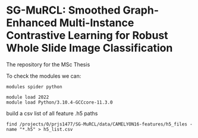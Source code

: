 # SG-MuRCL: Smoothed Graph-Enhanced Multi-Instance Contrastive Learning for Robust Whole Slide Image Classification
The repository for the MSc Thesis

To check the modules we can:
```
modules spider python
```
```
module load 2022
module load Python/3.10.4-GCCcore-11.3.0
```

build a csv list of all feature .h5 paths
```
find /projects/0/prjs1477/SG-MuRCL/data/CAMELYON16-features/h5_files -name "*.h5" > h5_list.csv
```
